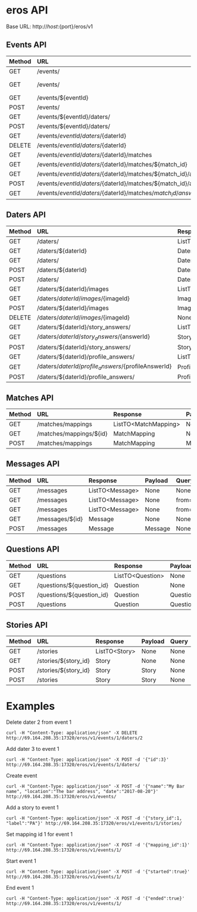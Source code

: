 # eros API

Base URL: http://${host}:${port}/eros/v1

## Events API


| Method | URL       | Response                      | Payload     | Query       |
|-------|:-----------|:----------------------------- |:------------| :-----------|
| GET | /events/ | ListTO\<Event\> | None | None |
| GET | /events/ | Event | None | next_event={true\|false} |
| GET | /events/${eventId} | Event | None | None |
| POST | /events/ | Event | Event | None |
| GET | /events/${eventId}/daters/ | ListTO\<Dater\> | None | None |
| POST | /events/${eventId}/daters/ | Dater | Dater | None |
| GET | /events/${eventId}/daters/${daterId} | Dater | None | None |
| DELETE | /events/${eventId}/daters/${daterId} | None | None | None |
| GET | /events/${eventId}/daters/${daterId}/matches | ListTO\<DaterMatchTO\> | None | None |
| GET | /events/${eventId}/daters/${daterId}/matches/${match_id} | DaterMatchTO | None | None |
| GET | /events/${eventId}/daters/${daterId}/matches/${match_id}/answers | ListTO\<EvaluationAnswer\> | None | None |
| POST | /events/${eventId}/daters/${daterId}/matches/${match_id}/answers | EvaluationAnswer | EvaluationAnswer | None |
| GET | /events/${eventId}/daters/${daterId}/matches/${match_id}/answers/${answerId} | EvaluationAnswer | None | None |


## Daters API


| Method | URL       | Response                      | Payload     | Query       |
|-------|:-----------|:----------------------------- |:------------| :-----------|
| GET | /daters/ | ListTO\<Dater\> | None | None |
| GET | /daters/${daterId} | Dater | None | None |
| GET | /daters/ | Dater | None | email=${email}&pwd=${pwd} |
| POST | /daters/${daterId} | Dater | Dater | None |
| POST | /daters/ | Dater | Dater | None |
| GET | /daters/${daterId}/images | ListTO\<Image\> | None | None |
| GET | /daters/${daterId}/images/${imageId} | Image | None | None |
| POST | /daters/${daterId}/images | Image | Image | None |
| DELETE | /daters/${daterId}/images/${imageId} | None | None | None |
| GET | /daters/${daterId}/story_answers/ | ListTO\<StoryAnswer\> | None | None |
| GET | /daters/${daterId}/story_answers/${answerId} | StoryAnswer | None | None |
| POST | /daters/${daterId}/story_answers/ | StoryAnswer | StoryAnswer | None |
| GET | /daters/${daterId}/profile_answers/ | ListTO\<ProfileAnswer\> | None | None |
| GET | /daters/${daterId}/profile_answers/${profileAnswerId} | ProfileAnswer | None | None |
| POST | /daters/${daterId}/profile_answers/ | ProfileAnswer | ProfileAnswer | None |


## Matches API


| Method | URL       | Response                      | Payload     | Query       |
|-------|:-----------|:----------------------------- |:------------| :-----------|
| GET | /matches/mappings | ListTO\<MatchMapping\> | None | None |
| GET | /matches/mappings/${id} | MatchMapping | None | None |
| POST | /matches/mappings | MatchMapping | MatchMapping | None |


## Messages API


| Method | URL       | Response                      | Payload     | Query       |
|-------|:-----------|:----------------------------- |:------------| :-----------|
| GET | /messages | ListTO\<Message\> | None | None |
| GET | /messages | ListTO\<Message\> | None | from=${fromDaterId}&to=${toDaterId}|
| GET | /messages | ListTO\<Message\> | None | from=${fromDaterId}&to=${toDaterId}&messagesReceived=${count} |
| GET | /messages/${id} | Message | None | None |
| POST | /messages | Message | Message | None |


## Questions API


| Method | URL       | Response                      | Payload     | Query       |
|-------|:-----------|:----------------------------- |:------------| :-----------|
| GET | /questions | ListTO\<Question\> | None | None |
| GET | /questions/${question_id} | Question | None | None |
| POST | /questions/${question_id} | Question | Question | None |
| POST | /questions | Question | Question | None |


## Stories API


| Method | URL       | Response                      | Payload     | Query       |
|-------|:-----------|:----------------------------- |:------------| :-----------|
| GET | /stories | ListTO\<Story\> | None | None |
| GET | /stories/${story_id} | Story | None | None |
| POST | /stories/${story_id} | Story | Story | None |
| POST | /stories | Story | Story | None |

# Examples

Delete dater 2 from event 1
```
curl -H "Content-Type: application/json" -X DELETE http://69.164.208.35:17320/eros/v1/events/1/daters/2
```

Add dater 3 to event 1
```
curl -H "Content-Type: application/json" -X POST -d '{"id":3}' http://69.164.208.35:17320/eros/v1/events/1/daters/
```

Create event
```
curl -H "Content-Type: application/json" -X POST -d '{"name":"My Bar name", "location":"The bar address", "date":"2017-08-20"}' http://69.164.208.35:17320/eros/v1/events/
```

Add a story to event 1
```
curl -H "Content-Type: application/json" -X POST -d '{"story_id":1, "label":"PA"}' http://69.164.208.35:17320/eros/v1/events/1/stories/
```

Set mapping id 1 for event 1
```
curl -H "Content-Type: application/json" -X POST -d '{"mapping_id":1}' http://69.164.208.35:17320/eros/v1/events/1/
```

Start event 1
```
curl -H "Content-Type: application/json" -X POST -d '{"started":true}' http://69.164.208.35:17320/eros/v1/events/1/
```

End event 1
```
curl -H "Content-Type: application/json" -X POST -d '{"ended":true}' http://69.164.208.35:17320/eros/v1/events/1/
```


